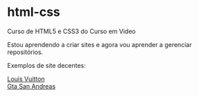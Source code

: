 # html-css
 Curso de HTML5 e CSS3 do Curso em Video

Estou aprendendo a criar sites e agora vou aprender a gerenciar repositórios.

Exemplos de site decentes:

<a target="_blank" href="https://thigadasilva.github.io/html-css/desafios/tempo/">Louis Vuitton</a> <br>
<a target="_blank" href="https://thigadasilva.github.io/html-css/desafios/d010/">Gta San Andreas</a>